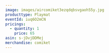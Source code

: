 ```yaml
---
image: images/aircomiket3ezqdqbsvgaoh55y.jpg
producttype: Playmat
eventId: iuq6O2mCN
pricings:
  - quantity: 1
    price: 65
asin: s-jDvjDDMej
merchandise: comiket
---
```

